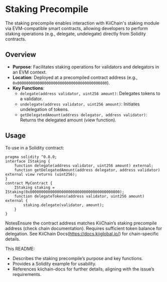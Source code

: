 # Staking Precompile

The staking precompile enables interaction with KiiChain's staking module via EVM-compatible smart contracts, allowing developers to perform staking operations (e.g., delegate, undelegate) directly from Solidity contracts.

## Overview
- **Purpose**: Facilitates staking operations for validators and delegators in an EVM context.
- **Location**: Deployed at a precompiled contract address (e.g., `0x0000000000000000000000000000000000000800`).
- **Key Functions**:
  - `delegate(address validator, uint256 amount)`: Delegates tokens to a validator.
  - `undelegate(address validator, uint256 amount)`: Initiates undelegation of tokens.
  - `getDelegatedAmount(address delegator, address validator)`: Returns the delegated amount (view function).

## Usage
To use in a Solidity contract:
```solidity
pragma solidity ^0.8.0;
interface IStaking {
    function delegate(address validator, uint256 amount) external;
    function getDelegatedAmount(address delegator, address validator) external view returns (uint256);
}
contract MyContract {
    IStaking staking = IStaking(0x0000000000000000000000000000000000000800);
    function delegateTokens(address validator, uint256 amount) external {
        staking.delegate(validator, amount);
    }
}
```
NotesEnsure the contract address matches KiiChain’s staking precompile address (check chain documentation).
Requires sufficient token balance for delegation.
See KiiChain Docs(https://docs.kiiglobal.io/) for chain-specific details.


This README:
- Describes the staking precompile’s purpose and key functions.
- Provides a Solidity example for usability.
- References kiichain-docs for further details, aligning with the issue’s requirements.

